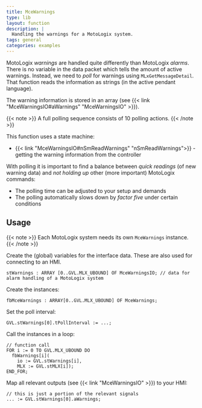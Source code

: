 ```yaml
---
title: MceWarnings
type: lib
layout: function
description: |
  Handling the warnings for a MotoLogix system.
tags: general
categories: examples
---
```


MotoLogix *warnings* are handled quite differently than MotoLogix *alarms*.
There is no variable in the data packet which tells the amount of active
warnings. Instead, we need to *poll* for warnings using `MLxGetMessageDetail`.
That function reads the information as strings (in the active pendant language).

The warning information is stored in an array
(see {{< link "MceWarningsIO#aWarnings" "MceWarningsIO" >}}).

{{< note >}}
A full polling sequence consists of 10 polling actions.
{{< /note >}}

This function uses a state machine:

- {{< link "MceWarningsIO#nSmReadWarnings" "nSmReadWarnings">}} - getting the
  warning information from the controller

With polling it is important to find a balance between *quick readings* (of
new warning data) and *not holding up* other (more important) MotoLogix
commands:

- The polling time can be adjusted to your setup and demands
- The polling automatically slows down by *factor five* under certain conditions

## Usage

{{< note >}}
Each MotoLogix system needs its own `MceWarnings` instance.
{{< /note >}}

Create the (global) variables for the interface data.
These are also used for connecting to an HMI.

```iecst
stWarnings : ARRAY [0..GVL.MLX_UBOUND] OF MceWarningsIO; // data for alarm handling of a MotoLogix system
```

Create the instances:

```iecst
fbMceWarnings : ARRAY[0..GVL.MLX_UBOUND] OF MceWarnings;
```

Set the poll interval:

```iecst
GVL.stWarnings[0].tPollInterval := ...;
```

Call the instances in a loop:

```iecst
// function call
FOR i := 0 TO GVL.MLX_UBOUND DO
  fbWarnings[i](
    io := GVL.stWarnings[i],
    MLX := GVL.stMLX[i]);
END_FOR;
```

Map all relevant outputs (see {{< link "MceWarningsIO" >}})
to your HMI:

```iecst
// this is just a portion of the relevant signals
... := GVL.stWarnings[0].aWarnings;
```
